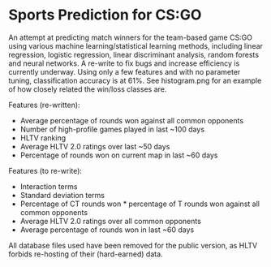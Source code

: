 # Sports Prediction for CS:GO

An attempt at predicting match winners for the team-based game CS:GO using various machine learning/statistical learning methods, including linear regression, logistic regression, linear discriminant analysis, random forests and neural networks. A re-write to fix bugs and increase efficiency is currently underway. Using only a few features and with no parameter tuning, classification accuracy is at 61%. See histogram.png for an example of how closely related the win/loss classes are.

Features (re-written):
- Average percentage of rounds won against all common opponents
- Number of high-profile games played in last ~100 days
- HLTV ranking
- Average HLTV 2.0 ratings over last ~50 days
- Percentage of rounds won on current map in last ~60 days

Features (to re-write):
- Interaction terms
- Standard deviation terms
- Percentage of CT rounds won * percentage of T rounds won against all common opponents
- Average HLTV 2.0 ratings over all common opponents
- Average percentage of rounds won in last ~60 days

All database files used have been removed for the public version, as HLTV forbids re-hosting of their (hard-earned) data.
